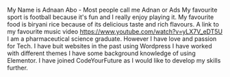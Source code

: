 My Name is Adnaan Abo - Most people call me Adnan or Ads
My favourite sport is football because it's fun and I really enjoy playing it.
My favourite food is biryani rice because of its delicious taste and rich flavours.
A link to my favourite music video https://www.youtube.com/watch?v=yLX7V_eDT5U
I am a pharmaceutical science graduate. However I have love and passion for Tech. I have buit websites in the past using Wordpress I have worked with different themes I have some background knowledge of using Elementor. I have joined CodeYourFuture as I would like to develop my skills further.